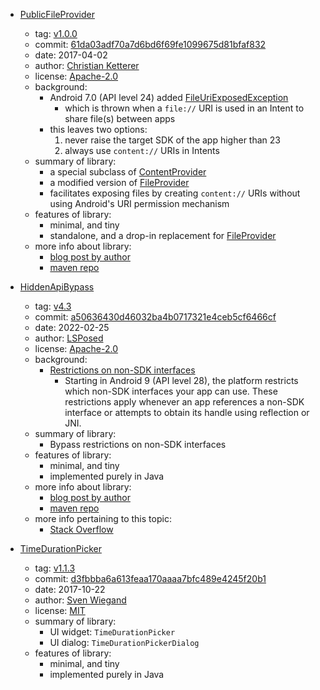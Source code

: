 * [PublicFileProvider](https://github.com/cketti/PublicFileProvider)
  - tag: [v1.0.0](https://github.com/cketti/PublicFileProvider/releases/tag/v1.0.0)
  - commit: [61da03adf70a7d6bd6f69fe1099675d81bfaf832](https://github.com/cketti/PublicFileProvider/tree/61da03adf70a7d6bd6f69fe1099675d81bfaf832)
  - date: 2017-04-02
  - author: [Christian Ketterer](https://github.com/cketti)
  - license: [Apache-2.0](https://github.com/cketti/PublicFileProvider/blob/61da03adf70a7d6bd6f69fe1099675d81bfaf832/LICENSE)
  - background:
    * Android 7.0 (API level 24) added [FileUriExposedException](https://developer.android.com/reference/android/os/FileUriExposedException)
      - which is thrown when a `file://` URI is used in an Intent to share file(s) between apps
    * this leaves two options:
      1. never raise the target SDK of the app higher than 23
      2. always use `content://` URIs in Intents
  - summary of library:
    * a special subclass of [ContentProvider](https://developer.android.com/reference/android/content/ContentProvider.html)
    * a modified version of [FileProvider](https://developer.android.com/reference/android/support/v4/content/FileProvider.html)
    * facilitates exposing files by creating `content://` URIs without using Android's URI permission mechanism
  - features of library:
    * minimal, and tiny
    * standalone, and a drop-in replacement for [FileProvider](https://developer.android.com/reference/android/support/v4/content/FileProvider.html)
  - more info about library:
    * [blog post by author](http://cketti.de/2017/04/03/when-uri-permissions-are-in-the-way/)
    * [maven repo](https://mvnrepository.com/artifact/de.cketti.fileprovider/public-fileprovider)

* [HiddenApiBypass](https://github.com/LSPosed/AndroidHiddenApiBypass)
  - tag: [v4.3](https://github.com/LSPosed/AndroidHiddenApiBypass/releases/tag/v4.3)
  - commit: [a50636430d46032ba4b0717321e4ceb5cf6466cf](https://github.com/LSPosed/AndroidHiddenApiBypass/tree/a50636430d46032ba4b0717321e4ceb5cf6466cf)
  - date: 2022-02-25
  - author: [LSPosed](https://github.com/LSPosed)
  - license: [Apache-2.0](https://github.com/LSPosed/AndroidHiddenApiBypass/blob/a50636430d46032ba4b0717321e4ceb5cf6466cf/LICENSE)
  - background:
    * [Restrictions on non-SDK interfaces](https://developer.android.com/guide/app-compatibility/restrictions-non-sdk-interfaces)
      - Starting in Android 9 (API level 28), the platform restricts which non-SDK interfaces your app can use. These restrictions apply whenever an app references a non-SDK interface or attempts to obtain its handle using reflection or JNI.
  - summary of library:
    * Bypass restrictions on non-SDK interfaces
  - features of library:
    * minimal, and tiny
    * implemented purely in Java
  - more info about library:
    * [blog post by author](https://lovesykun.cn/archives/android-hidden-api-bypass.html)
    * [maven repo](https://mvnrepository.com/artifact/org.lsposed.hiddenapibypass/hiddenapibypass)
  - more info pertaining to this topic:
    * [Stack Overflow](https://stackoverflow.com/questions/55970137/bypass-androids-hidden-api-restrictions)

* [TimeDurationPicker](https://github.com/svenwiegand/time-duration-picker)
  - tag: [v1.1.3](https://github.com/svenwiegand/time-duration-picker/releases/tag/1.1.3)
  - commit: [d3fbbba6a613feaa170aaaa7bfc489e4245f20b1](https://github.com/svenwiegand/time-duration-picker/commit/d3fbbba6a613feaa170aaaa7bfc489e4245f20b1)
  - date: 2017-10-22
  - author: [Sven Wiegand](https://github.com/svenwiegand)
  - license: [MIT](https://github.com/svenwiegand/time-duration-picker/blob/d3fbbba6a613feaa170aaaa7bfc489e4245f20b1/LICENSE.md)
  - summary of library:
    * UI widget: `TimeDurationPicker`
    * UI dialog: `TimeDurationPickerDialog`
  - features of library:
    * minimal, and tiny
    * implemented purely in Java
